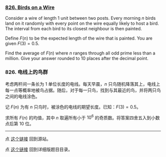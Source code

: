 ### [826. Birds on a Wire](https://projecteuler.net/problem=826)

Consider a wire of length 1 unit between two posts. Every morning $n$ birds land on it randomly with every point on the wire equally likely to host a bird. The interval from each bird to its closest neighbour is then painted.

Define $F(n)$ to be the expected length of the wire that is painted. You are given $F(3) = 0.5$.

Find the average of $F(n)$ where $n$ ranges through all odd prime less than a million. Give your answer rounded to 10 places after the decimal point.

### 826. 电线上的鸟群

考虑两杆间一条长为 1 单位长度的电线。每天早晨，$n$ 只鸟随机降落其上，电线上每一点等概率地被鸟占据。随后，对于每一只鸟，找到与其最近的鸟，并将两只鸟之间的电线涂色。

记 $F(n)$ 为有 $n$ 只鸟时，被涂色的电线的期望长度。已知：$F(3) = 0.5$。

求所有 $F(n)$ 的均值，其中 $n$ 取遍所有小于 $10^6$ 的奇质数。将答案四舍五入到小数点后第 10 位。

---

点 [这个链接](https://fsy-juruo.github.io/pe-chinese-translation/) 回到源站。

点 [这个链接](https://fsy-juruo.github.io/pe-chinese-translation/detailed_content_archives.html) 回到详细版题目目录。